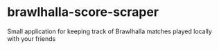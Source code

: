 # brawlhalla-score-scraper
Small application for keeping track of Brawlhalla matches played locally with your friends

